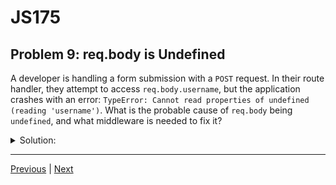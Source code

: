 # JS175
## Problem 9: req.body is Undefined

A developer is handling a form submission with a `POST` request. In their route handler, they attempt to access `req.body.username`, but the application crashes with an error: `TypeError: Cannot read properties of undefined (reading 'username')`. What is the probable cause of `req.body` being `undefined`, and what middleware is needed to fix it?

<details>
<summary>Solution:</summary>

The probable cause is that the application is not using the necessary middleware to parse the incoming request body. For a standard HTML form submission (`application/x-www-form-urlencoded`), the `express.urlencoded` middleware is required. It parses the form data and attaches it to the `req` object as `req.body`. The fix is to add this line before the routes are defined:

```javascript
app.use(express.urlencoded({ extended: false }));
```

</details>

---

[Previous](08.md) | [Next](10.md)